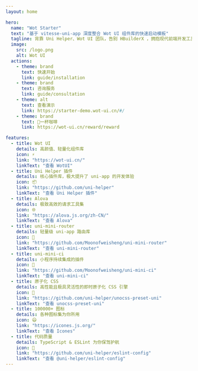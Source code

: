 ```yaml
---
layout: home

hero:
  name: "Wot Starter"
  text: "基于 vitesse-uni-app 深度整合 Wot UI 组件库的快速启动模板"
  tagline: 背靠 Uni Helper、Wot UI 团队，告别 HBuilderX ，拥抱现代前端开发工具链
  image:
    src: /logo.png
    alt: Wot UI 
  actions:
    - theme: brand
      text: 快速开始
      link: guide/installation
    - theme: brand
      text: 咨询服务
      link: guide/consultation
    - theme: alt
      text: 查看演示
      link: https://starter-demo.wot-ui.cn/#/
    - theme: brand
      text: 🥤一杯咖啡
      link: https://wot-ui.cn/reward/reward

features:
  - title: Wot UI
    details: 高颜值、轻量化组件库
    icon: ⚡️
    link: "https://wot-ui.cn/"
    linkText: "查看 WotUI"
  - title: Uni Helper 插件
    details: 核心插件库，极大提升了 uni-app 的开发体验
    icon: 📦
    link: "https://github.com/uni-helper"
    linkText: "查看 Uni Helper 插件"
  - title: Alova
    details: 极致高效的请求工具集
    icon: 🌐
    link: "https://alova.js.org/zh-CN/"
    linkText: "查看 Alova"
  - title: uni-mini-router
    details: 轻量级 uni-app 路由库
    icon: 🚦
    link: "https://github.com/Moonofweisheng/uni-mini-router"
    linkText: "查看 uni-mini-router"
  - title: uni-mini-ci
    details: 小程序持续集成的插件
    icon: 🔄
    link: "https://github.com/Moonofweisheng/uni-mini-ci"
    linkText: "查看 uni-mini-ci"
  - title: 原子化 CSS
    details: 高性能且极具灵活性的即时原子化 CSS 引擎
    icon: 🎨
    link: "https://github.com/uni-helper/unocss-preset-uni"
    linkText: "查看 unocss-preset-uni"
  - title: 100000+ 图标
    details: 各种图标集为你所用
    icon: 😃
    link: "https://icones.js.org/"
    linkText: "查看 Icones"
  - title: 代码质量
    details: TypeScript & ESLint 为你保驾护航
    icon: 🦾
    link: "https://github.com/uni-helper/eslint-config"
    linkText: "查看 @uni-helper/eslint-config"
---
```



